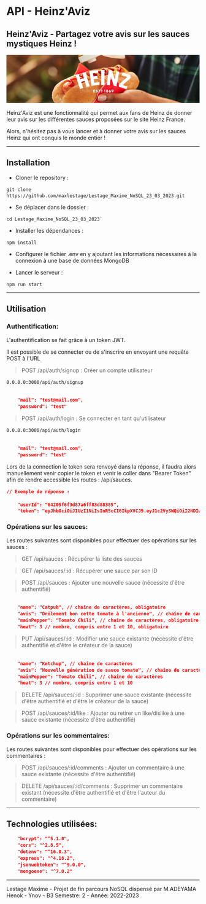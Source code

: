 # API - Heinz'Aviz

## Heinz'Aviz - Partagez votre avis sur les sauces mystiques Heinz !

![Heinz](https://github.com/maxlestage/Lestage_Maxime_NoSQL_23_03_2023/blob/master/img/MUSTARD-hot-dog-MASTER.jpg?raw=true)

Heinz'Aviz est une fonctionnalité qui permet aux fans de Heinz de donner leur avis sur les différentes sauces proposées sur le site Heinz France.

Alors, n'hésitez pas à vous lancer et à donner votre avis sur les sauces Heinz qui ont conquis le monde entier !

---

## Installation

- Cloner le repository :

```shell
git clone https://github.com/maxlestage/Lestage_Maxime_NoSQL_23_03_2023.git
```

- Se déplacer dans le dossier :

```shell
cd Lestage_Maxime_NoSQL_23_03_2023`
```

- Installer les dépendances :

```shell
npm install
```

- Configurer le fichier .env en y ajoutant les informations nécessaires à la connexion à une base de données MongoDB

- Lancer le serveur :

```shell
npm run start
```

---

## Utilisation

### Authentification:

L'authentification se fait grâce à un token JWT.

Il est possible de se connecter ou de s'inscrire en envoyant une requête POST à l'URL

> POST /api/auth/signup : Créer un compte utilisateur

```http
0.0.0.0:3000/api/auth/signup
```

```json

	"mail": "test@mail.com",
	"password": "test"

```

> POST /api/auth/login : Se connecter en tant qu'utilisateur

```http
0.0.0.0:3000/api/auth/login
```

```json

	"mail": "test@mail.com",
	"password": "test"

```

Lors de la connection le token sera renvoyé dans la réponse, il faudra alors manuellement venir copier le token et venir le coller dans "Bearer Token" afin de rendre accessible les routes : /api/sauces.

```json
// Exemple de réponse :

	"userId": "64205f6f3d87a6ff83d88385",
	"token": "eyJhbGciOiJIUzI1NiIsInR5cCI6IkpXVCJ9.eyJ1c2VySWQiOiI2NDIwNWY2ZjNkODdhNmZmODNkODgzODUiLCJpYXQiOjE2Nzk4NDMzMDksImV4cCI6MTY3OTkyOTcwOX0.jHGsLjQq8m6ZWccUxQVaBlBeEPw8kSerDj05x1TJ7p8"
```

### Opérations sur les sauces:

Les routes suivantes sont disponibles pour effectuer des opérations sur les sauces :

> GET /api/sauces : Récupérer la liste des sauces

> GET /api/sauces/:id : Récupérer une sauce par son ID

> POST /api/sauces : Ajouter une nouvelle sauce (nécessite d'être authentifié)

```json

	"name": "Catpuh", // chaîne de caractères, obligatoire
	"avis": "Drôlement bon cette tomate à l'ancienne", // chaîne de caractères, obligatoire
	"mainPepper": "Tomato Chili", // chaîne de caractères, obligatoire
	"heat": 3 // nombre, compris entre 1 et 10, obligatoire

```

> PUT /api/sauces/:id : Modifier une sauce existante (nécessite d'être authentifié et d'être le créateur de la sauce)

```json

	"name": "Ketchup", // chaîne de caractères
	"avis": "Nouvelle génération de sauce tomate", // chaîne de caractères
	"mainPepper": "Tomato Chili", // chaîne de caractères
	"heat": 3 // nombre, compris entre 1 et 10

```

> DELETE /api/sauces/:id : Supprimer une sauce existante (nécessite d'être authentifié et d'être le créateur de la sauce)

> POST /api/sauces/:id/like : Ajouter ou retirer un like/dislike à une sauce existante (nécessite d'être authentifié)

### Opérations sur les commentaires:

Les routes suivantes sont disponibles pour effectuer des opérations sur les commentaires :

> POST /api/sauces/:id/comments : Ajouter un commentaire à une sauce existante (nécessite d'être authentifié)

> DELETE /api/sauces/:id/comments : Supprimer un commentaire existant (nécessite d'être authentifié et d'être l'auteur du commentaire)

---

## Technologies utilisées:

```json
	"bcrypt": "^5.1.0",
	"cors": "^2.8.5",
	"dotenv": "^16.0.3",
	"express": "^4.18.2",
	"jsonwebtoken": "^9.0.0",
	"mongoose": "^7.0.2"
```

---

Lestage Maxime - Projet de fin parcours NoSQL dispensé par M.ADEYAMA Henok - Ynov - B3 Semestre: 2 - Année: 2022-2023
